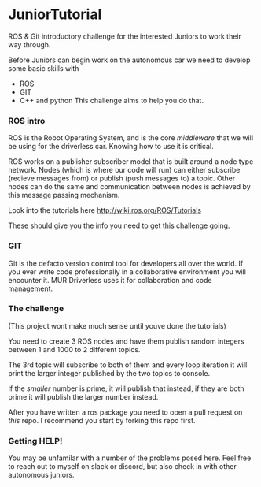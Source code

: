# JuniorTutorial

ROS & Git introductory challenge for the interested Juniors to work their way through.

Before Juniors can begin work on the autonomous car we need to develop some basic skills with 
* ROS
* GIT
* C++ and python
This challenge aims to help you do that. 

### ROS intro

ROS is the Robot Operating System, and is the core _middleware_ that we will be using for the driverless car. Knowing how to use it is critical. 

ROS works on a publisher subscriber model that is built around a node type network. Nodes (which is where our code will run) can either subscribe (recieve messages from) or publish (push messages to) a topic. Other nodes can do the same and communication between nodes is achieved by this message passing mechanism. 

Look into the tutorials here http://wiki.ros.org/ROS/Tutorials

These should give you the info you need to get this challenge going.

### GIT 
Git is the defacto version control tool for developers all over the world. If you ever write code professionally in a collaborative environment you will encounter it. MUR Driverless uses it for collaboration and code management. 

### The challenge

(This project wont make much sense until youve done the tutorials)

You need to create 3 ROS nodes and have them publish random integers between 1 and 1000 to 2 different topics. 

The 3rd topic will subscribe to both of them and every loop iteration it will print the larger integer published by the two topics to console. 

If the *smaller* number is prime, it will publish that instead, if they are both prime it will publish the larger number instead.

After you have written a ros package you need to open a pull request on *this* repo. I recommend you start by forking this repo first.

### Getting HELP!

You may be unfamilar with a number of the problems posed here. Feel free to reach out to myself on slack or discord, but also check in with other autonomous juniors.


